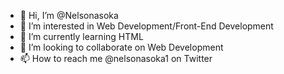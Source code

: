 - 👋 Hi, I’m @Nelsonasoka
- 👀 I’m interested in Web Development/Front-End Development
- 🌱 I’m currently learning HTML
- 💞️ I’m looking to collaborate on Web Development
- 📫 How to reach me @nelsonasoka1 on Twitter

<!---
Nelsonasoka/Nelsonasoka is a ✨ special ✨ repository because its `README.md` (this file) appears on your GitHub profile.
You can click the Preview link to take a look at your changes.
--->

